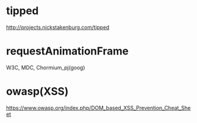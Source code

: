 # tipped
http://projects.nickstakenburg.com/tipped

# requestAnimationFrame
W3C, MDC, Chormium_pj(goog)

# owasp(XSS)
https://www.owasp.org/index.php/DOM_based_XSS_Prevention_Cheat_Sheet





